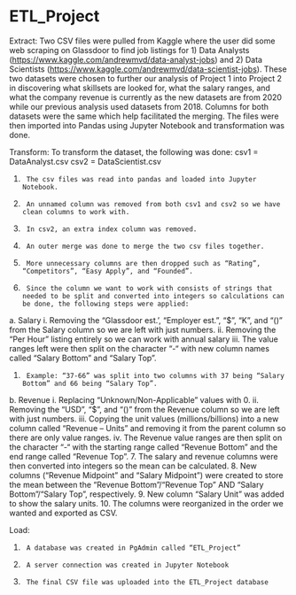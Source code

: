 # ETL_Project

Extract:
Two CSV files were pulled from Kaggle where the user did some web scraping on Glassdoor to find job listings for 1) Data Analysts (https://www.kaggle.com/andrewmvd/data-analyst-jobs) and 2) Data Scientists (https://www.kaggle.com/andrewmvd/data-scientist-jobs). These two datasets were chosen to further our analysis of Project 1 into Project 2 in discovering what skillsets are looked for, what the salary ranges, and what the company revenue is currently as the new datasets are from 2020 while our previous analysis used datasets from 2018. Columns for both datasets were the same which help facilitated the merging. The files were then imported into Pandas using Jupyter Notebook and transformation was done.


Transform:
To transform the dataset, the following was done:
csv1 = DataAnalyst.csv
csv2 = DataScientist.csv
1.      The csv files was read into pandas and loaded into Jupyter Notebook.
2.      An unnamed column was removed from both csv1 and csv2 so we have clean columns to work with.
3.      In csv2, an extra index column was removed.
4.      An outer merge was done to merge the two csv files together.
5.      More unnecessary columns are then dropped such as “Rating”, “Competitors”, “Easy Apply”, and “Founded”.
6.      Since the column we want to work with consists of strings that needed to be split and converted into integers so calculations can be done, the following steps were applied:
a.      Salary
                                                              i.     Removing the “Glassdoor est.’, “Employer est.”, “$”, “K”, and “()” from the Salary column so we are left with just numbers.
                                                            ii.     Removing the “Per Hour” listing entirely so we can work with annual salary
                                                          iii.     The value ranges left were then split on the character “-“ with new column names called “Salary Bottom” and “Salary Top”.
1.      Example: “37-66” was split into two columns with 37 being “Salary Bottom” and 66 being “Salary Top”.
b.      Revenue
                                                              i.     Replacing “Unknown/Non-Applicable” values with 0.
                                                            ii.     Removing the “USD”, “$”, and “()” from the Revenue column so we are left with just numbers.
                                                          iii.     Copying the unit values (millions/billions) into a new column called “Revenue – Units” and removing it from the parent column so there are only value ranges.
                                                          iv.     The Revenue value ranges are then split on the character “-“  with the starting range called “Revenue Bottom” and the end range called “Revenue Top”.
7.      The salary and revenue columns were then converted into integers so the mean can be calculated.
8.      New columns (“Revenue Midpoint” and “Salary Midpoint”) were created to store the mean between the “Revenue Bottom”/“Revenue Top” AND “Salary Bottom”/“Salary Top”, respectively.
9.      New column “Salary Unit” was added to show the salary units.
10.  The columns were reorganized in the order we wanted and exported as CSV.


Load:
1.      A database was created in PgAdmin called “ETL_Project”
2.      A server connection was created in Jupyter Notebook
3.      The final CSV file was uploaded into the ETL_Project database
